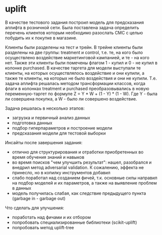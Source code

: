 # uplift

В качестве тестового задания построил модель для предсказания аплифта в розничной сети.
Была поставлена задача определить перечень клиентов которым необходимо разослать СМС с целью побудить их к покупке в магазине.

Клиенты были разделены на тест и трейн. В трейне клиенты были разделены на две группы: treatment и control, т.е. те, на кого было осуществлено воздействие маркетинговой кампанией, и те - на кого нет. Также эти клиенты были помечены флагом 1 - купил и 0 - не купил в колонке purchased. 
В качестве таргета для модели выступали те клиенты, на которых осуществлялось воздействие и они купили, а также те клиенты, на которых не было воздействия и они не купили. Т.е. задача аплифта решалась методом трансформации классов, когда флаги в колонках treatment и purchased преобразовывались в новую переменную-таргет по формуле Z = Y * W + (1 - Y) * (1 - W). Где Y - была ли совершена покупка, а W - было ли совершено воздействие.

Задача решалась в несколько этапов:
- загрузка и первичный анализ данных
- подготовка данных
- подбор гиперпараметров и построение модели
- предсказания модели для тестовой выборки

Инсайты после завершения задания:
- отлично для структурирования и отработки приобретенных во время обучения знаний и навыков
- во время поисков "чем улучшить результат": нашел, разобрался и внедрил метод adversarial validation. К сожалению, эффекта не принесло, но в копилку инструментов добавил
- слабо поработал над созданием фичей, т.к. основные силы направил на подбор моделей и их параметров, а также на выявление проблем в данных
- модель получилась слабая, как следствие предыдущего пункта (garbage in - garbage out)

Что сделать для улучшения:
- поработать над фичами и их отбором
- попробовать специализированные библиотеки (scikit-uplift)
- попробовать метод uplift-tree
